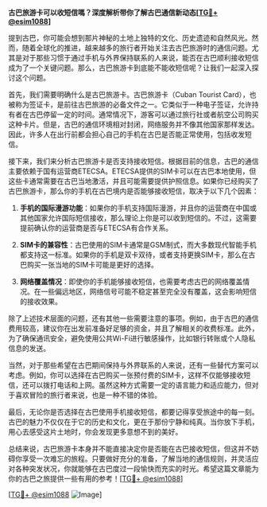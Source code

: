 **古巴旅游卡可以收短信嗎？深度解析带你了解古巴通信新动态[[TG💪+ @esim1088](https://t.me/s/esim1088)]**

提到古巴，你可能会想到那片神秘的土地上独特的文化、历史遗迹和自然风光。然而，随着全球化的推进，越来越多的旅行者开始关注去古巴旅游时的通信问题。尤其是对于那些习惯于通过手机与外界保持联系的人来说，能否在古巴顺利接收短信成为了一个关键问题。那么，古巴旅游卡到底能不能收短信呢？让我们一起深入探讨这个问题。

首先，我们需要明确什么是古巴旅游卡。古巴旅游卡（Cuban Tourist Card），也被称为签证卡，是前往古巴旅游的必备文件之一。它类似于一种电子签证，允许持有者在古巴停留一定的时间。通常情况下，游客可以通过旅行社或者航空公司购买这种卡片。但是，古巴的通信环境相对封闭，网络服务并不像其他国家那样发达。因此，许多人在出行前都会担心自己的手机在古巴是否能正常使用，包括收发短信。

接下来，我们来分析古巴旅游卡是否支持接收短信。根据目前的信息，古巴的通信主要依赖于国有运营商ETECSA。ETECSA提供的SIM卡可以在古巴本地使用，但这些卡通常需要在古巴当地激活，并且可能需要提供护照信息。如果你已经购买了古巴旅游卡，那么你的手机在古巴境内是否能够接收短信，取决于以下几个因素：

1. **手机的国际漫游功能**：如果你的手机支持国际漫游，并且你的运营商在中国或其他国家允许国际短信接收，那么理论上你是可以收到短信的。不过，这需要提前确认你的运营商是否与ETECSA有合作关系。

2. **SIM卡的兼容性**：古巴使用的SIM卡通常是GSM制式，而大多数现代智能手机都支持这一标准。如果你的手机是双卡双待，或者支持更换SIM卡，那么在古巴购买一张当地的SIM卡可能是更好的选择。

3. **网络覆盖情况**：即使你的手机能够接收短信，也需要考虑古巴的网络覆盖情况。在一些偏远地区，网络信号可能不稳定甚至完全没有覆盖，这会影响短信的接收效果。

除了上述技术层面的问题，还有其他一些需要注意的事项。例如，由于古巴的通信费用较高，建议你在出发前准备好足够的资金，并且了解相关的收费标准。此外，为了确保通讯安全，避免使用公共Wi-Fi进行敏感操作，比如银行转账或个人隐私信息的发送。

当然，对于那些希望在古巴期间保持与外界联系的人来说，还有一些替代方案可以考虑。例如，你可以选择在古巴购买一张预付费的SIM卡，这样不仅能够接收短信，还可以拨打电话和上网。虽然这种方式需要一定的语言能力和适应能力，但对于喜欢冒险的旅行者来说，也是一种不错的体验。

最后，无论你是否选择在古巴使用手机接收短信，都要记得享受旅途中的每一刻。古巴的魅力不仅仅在于它的历史和文化，更在于那份宁静和纯真。当你放下手机，用心去感受这片土地时，你会发现更多意想不到的美好。

总结来说，古巴旅游卡本身并不能直接决定你是否能在古巴接收短信，但这并不妨碍你享受一次难忘的旅程。只要做好充分的准备，了解当地的通信规则，并灵活应对各种突发状况，你就能够在古巴度过一段愉快而充实的时光。希望这篇文章能为你的古巴之旅提供一些有用的参考！[[TG💪+ @esim1088](https://t.me/s/esim1088)]

[[TG💪+ @esim1088](https://t.me/s/esim1088) ![Image](https://i.postimg.cc/4NQfJmqS/Snipaste-2025-05-13-00-14-12.png)]